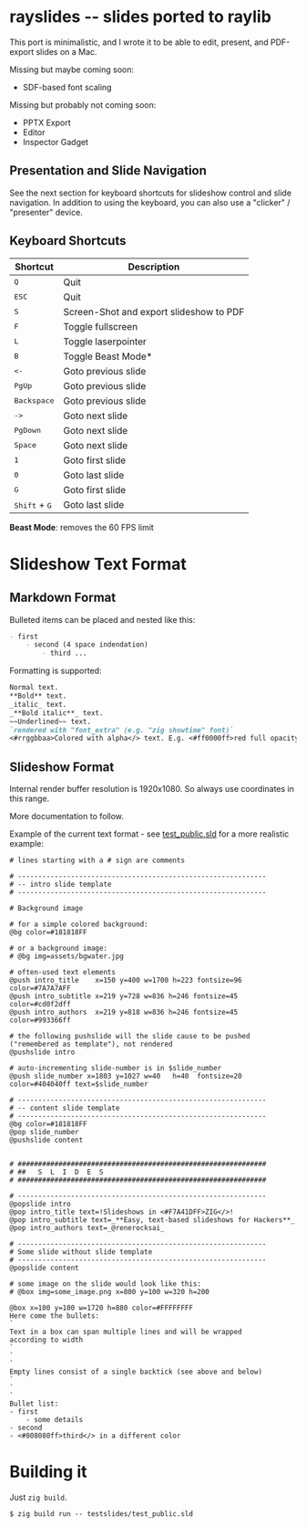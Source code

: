 # rayslides -- slides ported to raylib

This port is minimalistic, and I wrote it to be able to edit, present, and PDF-export slides on a Mac.

Missing but maybe coming soon:

- SDF-based font scaling

Missing but probably not coming soon:

- PPTX Export
- Editor
- Inspector Gadget

## Presentation and Slide Navigation

See the next section for keyboard shortcuts for slideshow control and slide navigation. In addition to using the keyboard, you can also use a "clicker" / "presenter" device.

## Keyboard Shortcuts

| Shortcut | Description |
| -------- | ----------- |
| <kbd>Q</kbd> | Quit |
| <kbd>ESC</kbd> | Quit |
| <kbd>S</kbd> | Screen-Shot and export slideshow to PDF |
| <kbd>F</kbd> | Toggle fullscreen |
| <kbd>L</kbd> | Toggle laserpointer |
| <kbd>B</kbd> | Toggle Beast Mode* |
| <kbd><-</kbd> | Goto previous slide |
| <kbd>PgUp</kbd> | Goto previous slide |
| <kbd>Backspace</kbd> | Goto previous slide |
| <kbd>-></kbd> | Goto next slide |
| <kbd>PgDown</kbd> | Goto next slide |
| <kbd>Space</kbd> | Goto next slide |
| <kbd>1</kbd> | Goto first slide |
| <kbd>0</kbd> | Goto last slide |
| <kbd>G</kbd> | Goto first slide |
| <kbd>Shift</kbd> + <kbd>G</kbd> | Goto last slide |

**Beast Mode**: removes the 60 FPS limit

# Slideshow Text Format

## Markdown Format

Bulleted items can be placed and nested like this:

```markdown
- first
    - second (4 space indendation)
        - third ...
```

Formatting is supported:

```markdown
Normal text.
**Bold** text.
_italic_ text.
_**Bold italic**_ text.
~~Underlined~~ text.
`rendered with "font_extra" (e.g. "zig showtime" font)`
<#rrggbbaa>Colored with alpha</> text. E.g. <#ff0000ff>red full opacity</>
```

## Slideshow Format

Internal render buffer resolution is 1920x1080. So always use coordinates in this range.

More documentation to follow.

Example of the current text format - see [test_public.sld](./testslides/test_public.sld) for a more realistic example:

```
# lines starting with a # sign are comments

# -------------------------------------------------------------
# -- intro slide template
# -------------------------------------------------------------

# Background image

# for a simple colored background:
@bg color=#181818FF

# or a background image:
# @bg img=assets/bgwater.jpg

# often-used text elements
@push intro_title    x=150 y=400 w=1700 h=223 fontsize=96 color=#7A7A7AFF
@push intro_subtitle x=219 y=728 w=836 h=246 fontsize=45 color=#cd0f2dff
@push intro_authors  x=219 y=818 w=836 h=246 fontsize=45 color=#993366ff

# the following pushslide will the slide cause to be pushed ("remembered as template"), not rendered
@pushslide intro

# auto-incrementing slide-number is in $slide_number
@push slide_number x=1803 y=1027 w=40   h=40  fontsize=20 color=#404040ff text=$slide_number

# -------------------------------------------------------------
# -- content slide template
# -------------------------------------------------------------
@bg color=#181818FF
@pop slide_number
@pushslide content


# #############################################################
# ##   S  L  I  D  E  S
# #############################################################

# -------------------------------------------------------------
@popslide intro
@pop intro_title text=!Slideshows in <#F7A41DFF>ZIG</>!
@pop intro_subtitle text=_**Easy, text-based slideshows for Hackers**_
@pop intro_authors text=_@renerocksai_

# -------------------------------------------------------------
# Some slide without slide template
# -------------------------------------------------------------
@popslide content

# some image on the slide would look like this:
# @box img=some_image.png x=800 y=100 w=320 h=200

@box x=100 y=100 w=1720 h=880 color=#FFFFFFFF
Here come the bullets:
`
Text in a box can span multiple lines and will be wrapped
according to width
`
`
`
Empty lines consist of a single backtick (see above and below)
`
`
`
Bullet list:
- first
    - some details
- second
- <#808080ff>third</> in a different color
```

# Building it

Just `zig build`.

```console
$ zig build run -- testslides/test_public.sld
```
